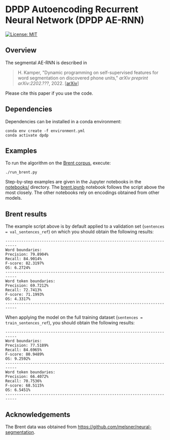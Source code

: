 # DPDP Autoencoding Recurrent Neural Network (DPDP AE-RNN)

[![License: MIT](https://img.shields.io/badge/License-MIT-blue.svg)](license.md)


## Overview

The segmental AE-RNN is described in

> H. Kamper, "Dynamic programming on self-supervised features for word
> segmentation on discovered phone units," *arXiv preprint arXiv:2202.???*,
> 2022. [[arXiv](https://arxiv.org/????)]

Please cite this paper if you use the code.


## Dependencies

Dependencies can be installed in a conda environment:

    conda env create -f environment.yml
    conda activate dpdp


## Examples

To run the algorithm on the [Brent corpus](https://arxiv.org/abs/cs/9905007),
execute:

    ./run_brent.py

Step-by-step examples are given in the Jupyter notebooks in the
[notebooks/](notebooks/) directory. The [brent.ipynb](notebooks/brent.ipynb)
notebook follows the script above the most closely. The other notebooks rely on
encodings obtained from other models.


## Brent results

The example script above is by default applied to a validation set (`sentences
= val_sentences_ref`) on which you should obtain the following results:

    ---------------------------------------------------------------------------
    Word boundaries:
    Precision: 79.8904%
    Recall: 84.9014%
    F-score: 82.3197%
    OS: 6.2724%
    ---------------------------------------------------------------------------
    Word token boundaries:
    Precision: 69.7212%
    Recall: 72.7413%
    F-score: 71.1993%
    OS: 4.3317%
    ---------------------------------------------------------------------------

When applying the model on the full training dataset (`sentences =
train_sentences_ref`), you should obtain the following results:

    ---------------------------------------------------------------------------
    Word boundaries:
    Precision: 77.5189%
    Recall: 84.6965%
    F-score: 80.9489%
    OS: 9.2592%
    ---------------------------------------------------------------------------
    Word token boundaries:
    Precision: 66.4072%
    Recall: 70.7536%
    F-score: 68.5115%
    OS: 6.5451%
    ---------------------------------------------------------------------------


## Acknowledgements

The Brent data was obtained from
<https://github.com/melsner/neural-segmentation>.
